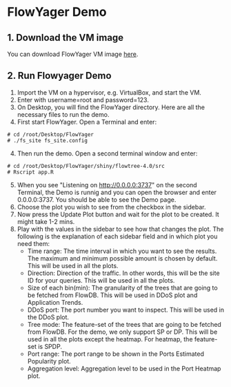 # FlowYager Demo
## 1. Download the VM image
You can download FlowYager VM image [here](https://inet-flowyager.mpi-inf.mpg.de/data/FlowStream-TNSM.ova). 
## 2. Run Flowyager Demo
1. Import the VM on a hypervisor, e.g. VirtualBox, and start the VM.
2. Enter with username=root and password=123. 
3. On Desktop, you will find the FlowYager directory. Here are all the necessary files to run the demo. 
4. First start FlowYager. Open a Terminal and enter:
```
# cd /root/Desktop/FlowYager
# ./fs_site fs_site.config
```
4. Then run the demo. Open a second terminal window and enter:
```
# cd /root/Desktop/FlowYager/shiny/flowtree-4.0/src
# Rscript app.R
```
5. When you see "Listening on http://0.0.0.0:3737" on the second Terminal, the Demo is runnig and you can open the browser and enter 0.0.0.0:3737. You should be able to see the Demo page. 
6. Choose the plot you wish to see from the checkbox in the sidebar.
7. Now press the Update Plot button and wait for the plot to be created. It might take 1-2 mins.
8. Play with the values in the sidebar to see how that changes the plot. The following is the explanation of each sidebar field and in which plot you need them:
   - Time range: The time interval in which you want to see the results. The maximum and minimum possible amount is chosen by default. This will be used in all the plots.
   - Direction: Direction of the traffic. In other words, this will be the site ID for your queries. This will be used in all the plots.
   - Size of each bin(min): The granularity of the trees that are going to be fetched from FlowDB. This will be used in DDoS plot and Application Trends.
   - DDoS port: The port number you want to inspect. This will be used in the DDoS plot. 
   - Tree mode: The feature-set of the trees that are going to be fetched from FlowDB. For the demo, we only support SP or DP. This will be used in all the plots except the heatmap. For heatmap, the feature-set is SPDP.
   - Port range: The port range to be shown in the Ports Estimated Popularity plot.
   - Aggregation level: Aggregation level to be used in the Port Heatmap plot.
